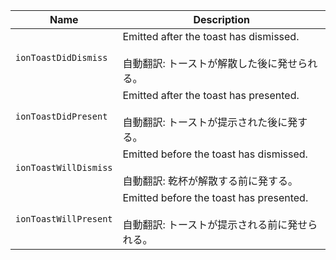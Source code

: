 | Name                  | Description                                                                                       |
| --------------------- | ------------------------------------------------------------------------------------------------- |
| `ionToastDidDismiss`  | Emitted after the toast has dismissed.<br /><br />自動翻訳: トーストが解散した後に発せられる。    |
| `ionToastDidPresent`  | Emitted after the toast has presented.<br /><br />自動翻訳: トーストが提示された後に発する。      |
| `ionToastWillDismiss` | Emitted before the toast has dismissed.<br /><br />自動翻訳: 乾杯が解散する前に発する。           |
| `ionToastWillPresent` | Emitted before the toast has presented.<br /><br />自動翻訳: トーストが提示される前に発せられる。 |
